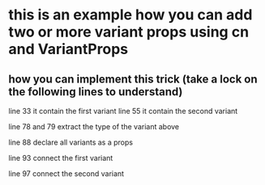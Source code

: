# this is an example how you can add two or more variant props using cn and VariantProps
## how you can implement this trick (take a lock on the following lines to understand)

line 33 it contain the first variant
line 55 it contain the second variant

line 78 and 79 extract the type of the variant above

line 88 declare all variants as a props

line 93 connect the first variant

line 97 connect the second variant

